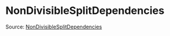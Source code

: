 # NonDivisibleSplitDependencies

Source: [NonDivisibleSplitDependencies](../../../csrc/contiguity.h#L160)
